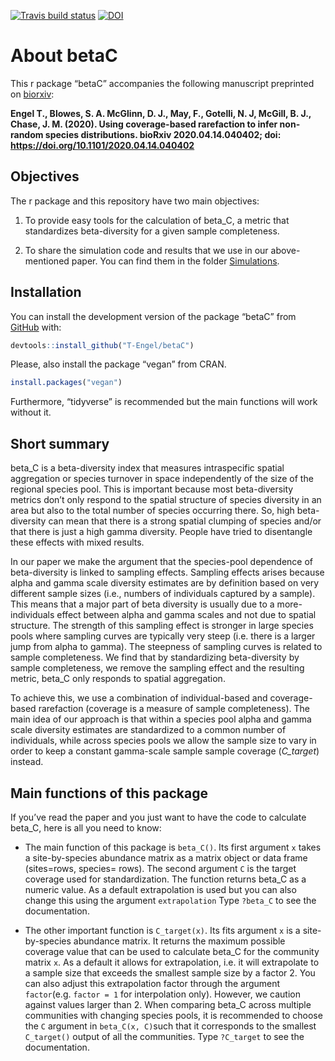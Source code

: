 
<!-- badges: start -->

[![Travis build
status](https://travis-ci.org/T-Engel/betaC.svg?branch=master)](https://travis-ci.org/T-Engel/betaC)
[![DOI](https://zenodo.org/badge/207293936.svg)](https://zenodo.org/badge/latestdoi/207293936)
<!-- badges: end -->

# About betaC

This r package “betaC” accompanies the following manuscript preprinted
on
[biorxiv](https://www.biorxiv.org/content/10.1101/2020.04.14.040402v2):

**Engel T., Blowes, S. A. McGlinn, D. J., May, F., Gotelli, N. J,
McGill, B. J., Chase, J. M. (2020). Using coverage-based rarefaction to
infer non-random species distributions. bioRxiv 2020.04.14.040402; doi:
<https://doi.org/10.1101/2020.04.14.040402>**

## Objectives

The r package and this repository have two main objectives:

1.  To provide easy tools for the calculation of beta\_C, a metric that
    standardizes beta-diversity for a given sample completeness.

2.  To share the simulation code and results that we use in our
    above-mentioned paper. You can find them in the folder
    [Simulations](https://github.com/T-Engel/betaC/tree/master/Simulations).

## Installation

You can install the development version of the package “betaC” from
[GitHub](https://github.com/T-Engel/betaC) with:

``` r
devtools::install_github("T-Engel/betaC")
```

Please, also install the package “vegan” from CRAN.

``` r
install.packages("vegan")
```

Furthermore, “tidyverse” is recommended but the main functions will work
without it.

## Short summary

beta\_C is a beta-diversity index that measures intraspecific spatial
aggregation or species turnover in space independently of the size of
the regional species pool. This is important because most beta-diversity
metrics don’t only respond to the spatial structure of species diversity
in an area but also to the total number of species occurring there. So,
high beta-diversity can mean that there is a strong spatial clumping of
species and/or that there is just a high gamma diversity. People have
tried to disentangle these effects with mixed results.

In our paper we make the argument that the species-pool dependence of
beta-diversity is linked to sampling effects. Sampling effects arises
because alpha and gamma scale diversity estimates are by definition
based on very different sample sizes (i.e., numbers of individuals
captured by a sample). This means that a major part of beta diversity is
usually due to a more-individuals effect between alpha and gamma scales
and not due to spatial structure. The strength of this sampling effect
is stronger in large species pools where sampling curves are typically
very steep (i.e. there is a larger jump from alpha to gamma). The
steepness of sampling curves is related to sample completeness. We find
that by standardizing beta-diversity by sample completeness, we remove
the sampling effect and the resulting metric, beta\_C only responds to
spatial aggregation.

To achieve this, we use a combination of individual-based and
coverage-based rarefaction (coverage is a measure of sample
completeness). The main idea of our approach is that within a species
pool alpha and gamma scale diversity estimates are standardized to a
common number of individuals, while across species pools we allow the
sample size to vary in order to keep a constant gamma-scale sample
sample coverage (*C\_target*) instead.

## Main functions of this package

If you’ve read the paper and you just want to have the code to calculate
beta\_C, here is all you need to know:

  - The main function of this package is `beta_C()`. Its first argument
    `x` takes a site-by-species abundance matrix as a matrix object or
    data frame (sites=rows, species= rows). The second argument `C` is
    the target coverage used for standardization. The function returns
    beta\_C as a numeric value. As a default extrapolation is used but
    you can also change this using the argument `extrapolation` Type
    `?beta_C` to see the documentation.

  - The other important function is `C_target(x)`. Its fits argument `x`
    is a site-by-species abundance matrix. It returns the maximum
    possible coverage value that can be used to calculate beta\_C for
    the community matrix `x`. As a default it allows for extrapolation,
    i.e. it will extrapolate to a sample size that exceeds the smallest
    sample size by a factor 2. You can also adjust this extrapolation
    factor through the argument `factor`(e.g. `factor = 1` for
    interpolation only). However, we caution against values larger than
    2. When comparing beta\_C across multiple communities with changing
    species pools, it is recommended to choose the `C` argument in
    `beta_C(x, C)`such that it corresponds to the smallest `C_target()`
    output of all the communities. Type `?C_target` to see the
    documentation.
